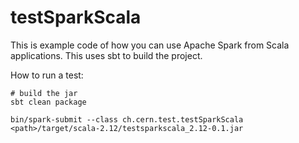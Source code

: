 # testSparkScala

This is example code of how you can use Apache Spark from Scala applications.
This uses sbt to build the project.

How to run a test:
```
# build the jar
sbt clean package

bin/spark-submit --class ch.cern.test.testSparkScala <path>/target/scala-2.12/testsparkscala_2.12-0.1.jar
```
